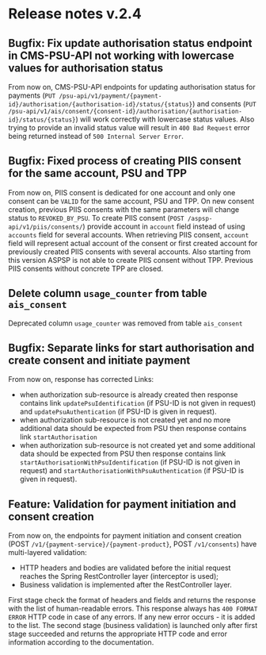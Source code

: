 # Release notes v.2.4

## Bugfix: Fix update authorisation status endpoint in CMS-PSU-API not working with lowercase values for authorisation status
From now on, CMS-PSU-API endpoints for updating authorisation status for payments 
(`PUT /psu-api/v1/payment/{payment-id}/authorisation/{authorisation-id}/status/{status}`) and consents 
(`PUT /psu-api/v1/ais/consent/{consent-id}/authorisation/{authorisation-id}/status/{status}`) will work correctly with
lowercase status values. Also trying to provide an invalid status value will result in `400 Bad Request` error being 
returned instead of `500 Internal Server Error`.

## Bugfix: Fixed process of creating PIIS consent for the same account, PSU and TPP
From now on, PIIS consent is dedicated for one account and only one consent can be `VALID` for the same account, PSU and TPP.
On new consent creation, previous PIIS consents with the same parameters will change status to `REVOKED_BY_PSU`.
To create PIIS consent (`POST /aspsp-api/v1/piis/consents/`) provide account in `account` field instead of using `accounts` field for several accounts.
When retrieving PIIS consent, `account` field will represent actual account of the consent or first created account for previously created PIIS consents with several accounts.
Also starting from this version ASPSP is not able to create PIIS consent without TPP. Previous PIIS consents without concrete TPP are closed.

## Delete column `usage_counter` from table `ais_consent`
Deprecated column `usage_counter` was removed from table `ais_consent`

## Bugfix: Separate links for start authorisation and create consent and initiate payment
From now on, response has corrected Links:
- when authorization sub-resource is already created then response contains link `updatePsuIdentification` (if PSU-ID is not given in request)
and `updatePsuAuthentication` (if PSU-ID is given in request).
- when authorization sub-resource is not created yet and no more additional data should be expected from PSU then response contains link `startAuthorisation`
- when authorization sub-resource is not created yet and some additional data should be expected from PSU then response contains link `startAuthorisationWithPsuIdentification` (if PSU-ID is not given in request)
and `startAuthorisationWithPsuAuthentication` (if PSU-ID is given in request).

## Feature: Validation for payment initiation and consent creation
From now on, the endpoints for payment initiation and consent creation
(POST `/v1/{payment-service}/{payment-product}`, POST `/v1/consents`) have multi-layered validation:
- HTTP headers and bodies are validated before the initial request reaches the Spring RestController layer (interceptor is used);
- Business validation is implemented after the RestController layer.

First stage check the format of headers and fields and returns the response with the list of human-readable errors.
This response always has `400 FORMAT ERROR` HTTP code in case of any errors. If any new error occurs - it is added to
the list. The second stage (business validation) is launched only after first stage succeeded and returns the appropriate
HTTP code and error information according to the documentation. 

